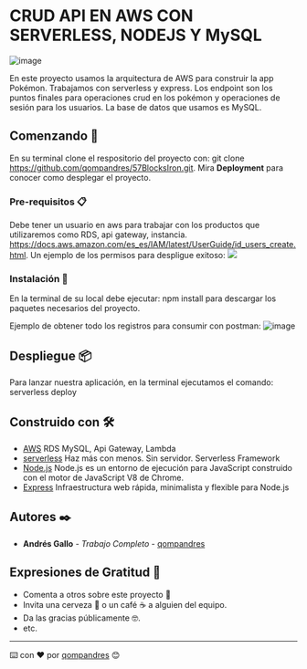 # CRUD API EN AWS CON SERVERLESS, NODEJS Y MySQL 
![image](https://user-images.githubusercontent.com/26978674/142708594-e8eb1e02-ea9e-42b4-98f1-df3ea7e3a499.png)


En este proyecto usamos la arquitectura de AWS para construir la app Pokémon. Trabajamos con serverless y express. Los endpoint son los puntos finales para operaciones crud en los pokémon y operaciones de sesión para los usuarios. La base de datos que usamos es MySQL.

## Comenzando 🚀

En su terminal clone el respositorio del proyecto con: git clone https://github.com/qompandres/57BlocksIron.git.
Mira **Deployment** para conocer como desplegar el proyecto. 

### Pre-requisitos 📋

Debe tener un usuario en aws para trabajar con los productos que utilizaremos como RDS, api gateway, instancia.
https://docs.aws.amazon.com/es_es/IAM/latest/UserGuide/id_users_create.html.
Un ejemplo de los permisos para despligue exitoso:
<img src="https://user-images.githubusercontent.com/26978674/132782460-62f861ac-7113-440e-81ba-83505485ed6e.png">


### Instalación 🔧

En la terminal de su local debe ejecutar: npm install para descargar los paquetes necesarios del proyecto.

Ejemplo de obtener todo los registros para consumir con postman:
![image](https://user-images.githubusercontent.com/26978674/142710166-6e57ce4c-730d-4dba-b967-f14a227294b7.png)


## Despliegue 📦
Para lanzar nuestra aplicación, en la terminal ejecutamos el comando:
serverless deploy

## Construido con 🛠️

* [AWS](https://aws.amazon.com/es/) RDS MySQL, Api Gateway, Lambda
* [serverless](https://www.serverless.com/) Haz más con menos. Sin servidor. Serverless Framework
* [Node.js](https://nodejs.org/es/) Node.js es un entorno de ejecución para JavaScript construido con el motor de JavaScript V8 de Chrome.
* [Express](https://expressjs.com/es/) Infraestructura web rápida, minimalista y flexible para Node.js

## Autores ✒️

* **Andrés Gallo** - *Trabajo Completo* - [qompandres](https://github.com/qompandres/57BlocksIron.git) 


## Expresiones de Gratitud 🎁

* Comenta a otros sobre este proyecto 📢
* Invita una cerveza 🍺 o un café ☕ a alguien del equipo. 
* Da las gracias públicamente 🤓.
* etc.

---
⌨️ con ❤️ por [qompandres](https://github.com/qompandres/57BlocksIron.git) 😊
